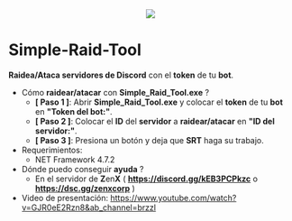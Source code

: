 <div align="center">
  <img  src="https://media.discordapp.net/attachments/1172295274379612210/1239309100915888148/image.png?ex=6645170a&is=6643c58a&hm=6ded97d344d5629885c769b94be9f3cf10b3a6b1d0ea51f4ed907034a829bf39&=&format=webp&quality=lossless&width=915&height=553">
</div>

# Simple-Raid-Tool
**Raidea/Ataca servidores de Discord** con el **token** de tu **bot**.

- Cómo **raidear/atacar** con **Simple_Raid_Tool.exe** ?
  - **[ Paso 1 ]**: Abrir **Simple_Raid_Tool.exe** y colocar el **token** de tu **bot** en **"Token del bot:"**.
  - **[ Paso 2 ]**: Colocar el **ID** del **servidor** a **raidear/atacar** en **"ID del servidor:"**.
  - **[ Paso 3 ]**: Presiona un botón y deja que **SRT** haga su trabajo.
- Requerimientos:
  - NET Framework 4.7.2
- Dónde puedo conseguir **ayuda** ?
  - En el servidor de **Z**en**X** ( **https://discord.gg/kEB3PCPkzc** o **https://dsc.gg/zenxcorp** )
- Video de presentación: https://www.youtube.com/watch?v=GJR0eE2Rzn8&ab_channel=brzzl
